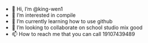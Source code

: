 - 👋 Hi, I’m @king-wen1
- 👀 I’m interested in compile
- 🌱 I’m currently learning how to use github
- 💞️ I’m looking to collaborate on school studio mix good
- 📫 How to reach me that you can call 19107439489

<!---
0228-wen/0228-wen is a ✨ special ✨ repository because its `README.md` (this file) appears on your GitHub profile.
You can click the Preview link to take a look at your changes.
--->
